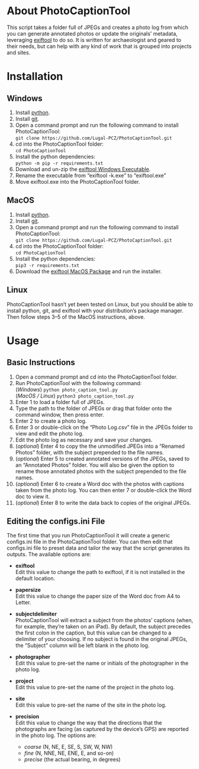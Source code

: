 # About PhotoCaptionTool
This script takes a folder full of JPEGs and creates a photo log from which you can generate annotated photos or update the originals’ metadata, leveraging [exiftool](https://exiftool.org) to do so. It is written for archaeologist and geared to their needs, but can help with any kind of work that is grouped into projects and sites.

# Installation
## Windows
1. Install [python](https://www.python.org/downloads/).
2. Install [git](https://git-scm.com/downloads).
3. Open a command prompt and run the following command to install PhotoCaptionTool:  
   ```git clone https://github.com/Lugal-PCZ/PhotoCaptionTool.git```
4. cd into the PhotoCaptionTool folder:  
   ```cd PhotoCaptionTool```
5. Install the python dependencies:  
   ```python -m pip -r requirements.txt```
6. Download and un-zip the [exiftool Windows Executable](https://exiftool.org).
7. Rename the executable from “exiftool -k.exe” to “exiftool.exe”
8. Move exiftool.exe into the PhotoCaptionTool folder.

## MacOS
1. Install [python](https://www.python.org/downloads/).
2. Install [git](https://git-scm.com/downloads).
3. Open a command prompt and run the following command to install PhotoCaptionTool:  
   ```git clone https://github.com/Lugal-PCZ/PhotoCaptionTool.git```
4. cd into the PhotoCaptionTool folder:  
   ```cd PhotoCaptionTool```
5. Install the python dependencies:  
   ```pip3 -r requirements.txt```
6. Download the [exiftool MacOS Package](https://exiftool.org) and run the installer.

## Linux
PhotoCaptionTool hasn’t yet been tested on Linux, but you should be able to install python, git, and exiftool with your distribution’s package manager. Then follow steps 3–5 of the MacOS instructions, above.

# Usage
## Basic Instructions
1. Open a command prompt and cd into the PhotoCaptionTool folder.
2. Run PhotoCaptionTool with the following command:  
   (_Windows_) ```python photo_caption_tool.py```  
   (_MacOS / Linux_) ```python3 photo_caption_tool.py```
3. Enter 1 to load a folder full of JPEGs.
4. Type the path to the folder of JPEGs or drag that folder onto the command window, then press enter.
5. Enter 2 to create a photo log.
6. Enter 3 or double-click on the “Photo Log.csv” file in the JPEGs folder to view and edit the photo log.
7. Edit the photo log as necessary and save your changes.
8. (_optional_) Enter 4 to copy the the unmodified JPEGs into a “Renamed Photos” folder, with the subject prepended to the file names.
9. (_optional_) Enter 5 to created annotated versions of the JPEGs, saved to an “Annotated Photos” folder. You will also be given the option to rename those annotated photos with the subject prepended to the file names.
10. (_optional_) Enter 6 to create a Word doc with the photos with captions taken from the photo log. You can then enter 7 or double-click the Word doc to view it.
11. (_optional_) Enter 8 to write the data back to copies of the original JPEGs.

## Editing the configs.ini File
The first time that you run PhotoCaptionTool it will create a generic configs.ini file in the PhotoCaptionTool folder. You can then edit that configs.ini file to preset data and tailor the way that the script generates its outputs. The available options are:
* **exiftool**  
  Edit this value to change the path to exiftool, if it is not installed in the default location.

* **papersize**  
  Edit this value to change the paper size of the Word doc from A4 to Letter.

* **subjectdelimiter**  
  PhotoCaptionTool will extract a subject from the photos’ captions (when, for example, they’re taken on an iPad). By default, the subject precedes the first colon in the caption, but this value can be changed to a delimiter of your choosing. If no subject is found in the original JPEGs, the “Subject” column will be left blank in the photo log.

* **photographer**  
  Edit this value to pre-set the name or initials of the photographer in the photo log.

* **project**  
  Edit this value to pre-set the name of the project in the photo log.

* **site**  
  Edit this value to pre-set the name of the site in the photo log.

* **precision**  
  Edit this value to change the way that the directions that the photographs are facing (as captured by the device’s GPS) are reported in the photo log. The options are:  
    * _coarse_ (N, NE, E, SE, S, SW, W, NW)
    * _fine_ (N, NNE, NE, ENE, E, and so-on)
    * _precise_ (the actual bearing, in degrees)

